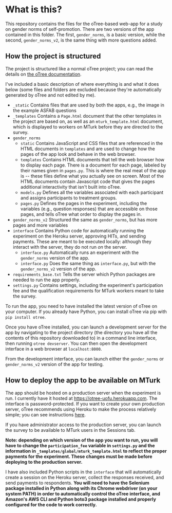# What is this?

This repository contains the files for the oTree-based web-app for a study on gender norms of self-promotion. There are two versions of the app contained in this folder. The first, `gender_norms`, is a basic version, while the second, `gender_norms_v2`, is the same thing with more questions added.

## How the project is structured

The project is structured like a normal oTree project; you can read the details on [the oTree documentation](https://otree.readthedocs.io/en/latest/index.html).

I've included a basic description of where everything is and what it does below (some files and folders are excluded because they're automatically generated by oTree and not edited by me).

* `_static` Contains files that are used by both the apps, e.g., the image in the example ASFAB questions
* `_templates` Contains a `Page.html` document that the other templates in the project are based on, as well as an `mturk_template.html` document, which is displayed to workers on MTurk before they are directed to the survey.
* `gender_norms`
  * `static` Contains JavaScript and CSS files that are referenced in the HTML documents in `templates` and are used to change how the pages of the app look and behave in the web browser.
  * `templates` Contains HTML documents that tell the web browser how to display each page. There is a document for each page, labeled by their names given in `pages.py`. This is where the real meat of the app is -- these files define what you actually see on screen. Most of the HTML documents contain Javascript code that gives the pages additional interactivity that isn't built into oTree.
  * `models.py` Defines all the variables associated with each participant and assigns participants to treatment groups.
  * `pages.py` Defines the pages in the experiment, including the variables (e.g., question responses) that are accessible on those pages, and tells oTree what order to display the pages in.
* `gender_norms_v2` Structured the same as `gender_norms`, but has more pages and more variables
* `interface` Contains Python code for automatically running the experiment on the Heroku server, approving HITs, and sending payments. These are meant to be executed locally: although they interact with the server, they do not run *on* the server.
  * `interface.py` Automatically runs an experiment with the `gender_norms` version of the app.
  * `interface.py` Does the same thing as `interface.py`, but with the `gender_norms_v2` version of the app.
* `requirements_base.txt` Tells the server which Python packages are needed to run the app properly.
* `settings.py` Contains settings, including the experiment's participation fee and the qualification requirements for MTurk workers meant to take the survey.


To run the app, you need to have installed the latest version of oTree on your computer. If you already have Python, you can install oTree via pip with `pip install otree`.

Once you have oTree installed, you can launch a development server for the app by navigating to the project directory (the directory you have all the contents of this repository downloaded to) in a command line interface, then running `otree devserver`. You can then open the development interface in a web browser at `localhost:8000`.

From the development interface, you can launch either the `gender_norms` or `gender_norms_v2` version of the app for testing.

## How to deploy the app to be available on MTurk

The app should be hosted on a production server when the experiment is run. I currently have it hosted at <https://otree-uofu.herokuapp.com>. The interface is password-protected. If you want to create your own production server, oTree recommends using Heroku to make the process relatively simple; you can see instructions [here](https://github.com/oTree-org/otree-docs/blob/143a6ab7b61d54ec2be1a8bc09515d78e0b07c71/source/server/heroku.rst#heroku-setup-option-2).

If you have administrator access to the production server, you can launch the survey to be available to MTurk users in the Sessions tab.

**Note: depending on which version of the app you want to run, you will have to change the `participation_fee` variable in `settings.py` and the information in `_templates/global/mturk_template.html` to reflect the proper payments for the experiment. These changes must be made before deploying to the production server.**

I have also included Python scripts in the `interface` that will automatically create a session on the Heroku server, collect the responses received, and send payments to respondents. **You will need to have the Selenium package installed in Python along with its Chrome webdriver (on your system PATH) in order to automatically control the oTree interface, and Amazon's AWS CLI and Python boto3 package installed and properly configured for the code to work correctly.**

